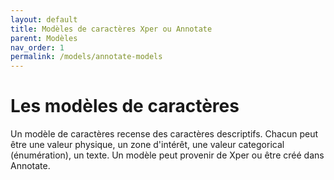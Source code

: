```yaml
---
layout: default
title: Modèles de caractères Xper ou Annotate
parent: Modèles
nav_order: 1
permalink: /models/annotate-models
---
```



# Les modèles de caractères

Un modèle de caractères recense des caractères descriptifs. Chacun peut être une valeur physique, un zone d'intérêt, une valeur categorical (énumération), un texte.
Un modèle peut provenir de Xper ou être créé dans Annotate. 
